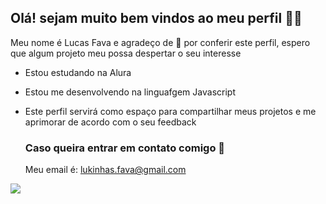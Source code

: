 ## Olá! sejam muito bem vindos ao meu perfil 👾👾

Meu nome é Lucas Fava e agradeço de 🧡 por conferir este perfil, espero que algum projeto meu possa despertar o seu interesse
- Estou estudando na Alura
- Estou me desenvolvendo na linguafgem Javascript
- Este perfil servirá como espaço para compartilhar meus projetos e me aprimorar de acordo com o seu feedback


  ### Caso queira entrar em contato comigo 📧

  Meu email é: lukinhas.fava@gmail.com

  
  
![](https://media1.tenor.com/m/m2HlW_iClNUAAAAC/demon-slayer-kimetsu-no-yaiba.gif)               
